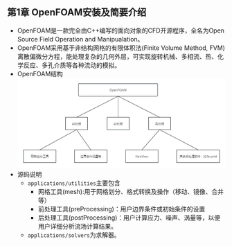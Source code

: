 ## 第1章 OpenFOAM安装及简要介绍
- OpenFOAM是一款完全由C++编写的面向对象的CFD开源程序，全名为Open Source Field Operation and Manipualation。
- OpenFOAM采用基于非结构网格的有限体积法(Finite Volume Method, FVM)离散偏微分方程，能处理复杂的几何外层，可实现旋转机械、多相流、热、化学反应、多孔介质等各种流动的模拟。
- OpenFOAM结构
 ![structure](images/structure.png)
- 源码说明
	- `applications/utilities`主要包含
		- 网格工具(mesh):用于网格划分、格式转换及操作（移动、镜像、合并等）
		- 前处理工具(preProcessing)：用户边界条件或初始条件的设置
		- 后处理工具(postProcessing)：用户计算应力、噪声、涡量等，以便用户详细分析流场计算结果。
	- `applications/solvers`为求解器。
